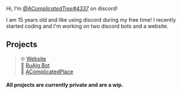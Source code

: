 Hi, I’m *[@AComplicatedTree#4337](795977947558182954)* on discord!

I am 15 years old and like using discord during my free time!
I recently started coding and I'm working on two discord bots and a website.

## Projects </br>
> 🌐 [Website](https://acomplicatedtree.github.io) </br>
> 🤖 [RuAlg Bot](https;//acomplicatedtree.github.io/rualg/invite) </br>
> 🔗 [AComplicatedPlace](https://discord.gg)

#### All projects are currently private and are a wip.
